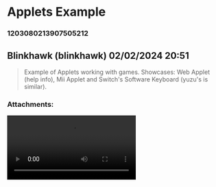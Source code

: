 # Applets Example
### 1203080213907505212
## Blinkhawk (blinkhawk) 02/02/2024 20:51 

> Example of Applets working with games. Showcases: Web Applet (help info), Mii Applet and Switch's Software Keyboard (yuzu's is similar).
### Attachments: 
![Yuzu_Early_Access_4109_Super_Smash_Bros._Ultimate_64-Bit_13.0.1_Amd_2024-02-02_21-39-18.mp4](https://yuzudiscordbackup.s3.us-west-2.amazonaws.com/files-media/1203080213907505212_Yuzu_Early_Access_4109_Super_Smash_Bros._Ultimate_64-Bit_13.0.1_Amd_2024-02-02_21-39-18.mp4)

